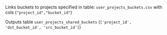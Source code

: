 Links buckets to projects specified in table: `user_projects_buckets.csv` with cols (`"project_id","bucket_id"`)

Outputs table `user_projects_shared_buckets` (`['project_id', 'dst_bucket_id', 'src_bucket_id']`)
